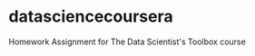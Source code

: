 datasciencecoursera
===================

Homework Assignment for The Data Scientist's Toolbox course
